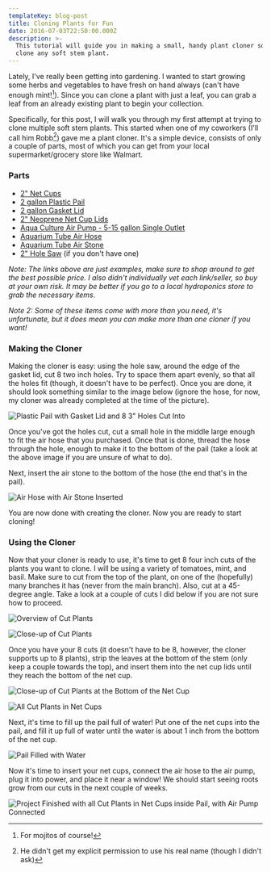 ```yaml
---
templateKey: blog-post
title: Cloning Plants for Fun
date: 2016-07-03T22:50:00.000Z
description: >-
  This tutorial will guide you in making a small, handy plant cloner so you can
  clone any soft stem plant.
---
```

Lately, I've really been getting into gardening. I wanted to start growing some herbs and vegetables to have fresh on hand always (can't have enough mint![^1]). Since you can clone a plant with just a leaf, you can grab a leaf from an already existing plant to begin your collection.

Specifically, for this post, I will walk you through my first attempt at trying to clone multiple soft stem plants. This started when one of my coworkers (I'll call him Robb[^2]) gave me a plant cloner. It's a simple device, consists of only a couple of parts, most of which you can get from your local supermarket/grocery store like Walmart.

### Parts

* [2" Net Cups](https://www.amazon.com/NP2AB-Slotted-Hydroponics-Aquaponics-Orchids/dp/B00I1OCZLY/)
* [2 gallon Plastic Pail](https://www.amazon.com/Encore-Plastics-20256-Industrial-2-Gallon/dp/B00144EO62/)
* [2 gallon Gasket Lid](https://www.amazon.com/Encore-Plastics-52250-White-2-Gallong/dp/B009YNYPCS/)
* [2" Neoprene Net Cup Lids](https://www.amazon.com/dp/B01AAXA6Y6/)
* [Aqua Culture Air Pump - 5-15 gallon Single Outlet](https://www.amazon.com/Gallon-Single-Outlet-Aquarium-Check/dp/B01HNAOYS8/)
* [Aquarium Tube Air Hose](https://www.amazon.com/Uxcell-Soft-Plastic-Oxygen-Black/dp/B00H4WZ3JA/)
* [Aquarium Tube Air Stone](https://www.amazon.com/Yueton-Cylinder-Aquarium-Bubble-Aerator/dp/B01CQ9L9I4/)
* [2" Hole Saw](http://www.lowes.com/pd/LENOX-2-in-Bi-Metal-Arbored-Hole-Saw/3361282) (if you don't have one)

_Note: The links above are just examples, make sure to shop around to get the best possible price. I also didn't individually vet each link/seller, so buy at your own risk. It may be better if you go to a local hydroponics store to grab the necessary items._

_Note 2: Some of these items come with more than you need, it's unfortunate, but it does mean you can make more than one cloner if you want!_

### Making the Cloner

Making the cloner is easy: using the hole saw, around the edge of the gasket lid, cut 8 two inch holes. Try to space them apart evenly, so that all the holes fit (though, it doesn't have to be perfect). Once you are done, it should look something similar to the image below (ignore the hose, for now, my cloner was already completed at the time of the picture).

![Plastic Pail with Gasket Lid and 8 3" Holes Cut Into](gasket-lid-with-cutouts.jpg)

Once you've got the holes cut, cut a small hole in the middle large enough to fit the air hose that you purchased. Once that is done, thread the hose through the hole, enough to make it to the bottom of the pail (take a look at the above image if you are unsure of what to do).

Next, insert the air stone to the bottom of the hose (the end that's in the pail).

![Air Hose with Air Stone Inserted](air-stone.jpg)

You are now done with creating the cloner. Now you are ready to start cloning!

### Using the Cloner

Now that your cloner is ready to use, it's time to get 8 four inch cuts of the plants you want to clone. I will be using a variety of tomatoes, mint, and basil. Make sure to cut from the top of the plant, on one of the (hopefully) many branches it has (never from the main branch). Also, cut at a 45-degree angle. Take a look at a couple of cuts I did below if you are not sure how to proceed.

![Overview of Cut Plants](cut-plants.jpg)

![Close-up of Cut Plants](cut-plants-close.jpg)

Once you have your 8 cuts (it doesn't have to be 8, however, the cloner supports up to 8 plants), strip the leaves at the bottom of the stem (only keep a couple towards the top), and insert them into the net cup lids until they reach the bottom of the net cup.

![Close-up of Cut Plants at the Bottom of the Net Cup](cut-plants-net-cup-bottom.jpg)

![All Cut Plants in Net Cups](all-cut-plants-in-net-cups.jpg)

Next, it's time to fill up the pail full of water! Put one of the net cups into the pail, and fill it up full of water until the water is about 1 inch from the bottom of the net cup.

![Pail Filled with Water](pail-filled-with-water.jpg)

Now it's time to insert your net cups, connect the air hose to the air pump, plug it into power, and place it near a window! We should start seeing roots grow from our cuts in the next couple of weeks.

![Project Finished with all Cut Plants in Net Cups inside Pail, with Air Pump Connected](finished-project.jpg)

[^1]: For mojitos of course!

[^2]: He didn't get my explicit permission to use his real name (though I didn't ask)
